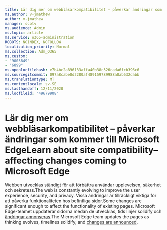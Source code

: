 ```yaml
---
title: Lär dig mer om webbläsarkompatibilitet – påverkar ändringar som kommer till Microsoft Edge
ms.author: v-jmathew
author: v-jmathew
manager: scotv
ms.audience: Admin
ms.topic: article
ms.service: o365-administration
ROBOTS: NOINDEX, NOFOLLOW
localization_priority: Normal
ms.collection: Adm_O365
ms.custom:
- "9003849"
- "6899"
ms.openlocfilehash: e7b4bc2a896133affa40b38c326cada6fcb396c6
ms.sourcegitcommit: 097a8cabe0d2280af489159789988a0ab532dabb
ms.translationtype: MT
ms.contentlocale: sv-SE
ms.lasthandoff: 12/11/2020
ms.locfileid: "49679908"
---
```

# <a name="learn-about-site-compatibilityaffecting-changes-coming-to-microsoft-edge"></a><span data-ttu-id="f0da9-102">Lär dig mer om webbläsarkompatibilitet – påverkar ändringar som kommer till Microsoft Edge</span><span class="sxs-lookup"><span data-stu-id="f0da9-102">Learn about site compatibility–affecting changes coming to Microsoft Edge</span></span>

<span data-ttu-id="f0da9-103">Webben utvecklas ständigt för att förbättra användar upplevelsen, säkerhet och sekretess.</span><span class="sxs-lookup"><span data-stu-id="f0da9-103">The web is constantly evolving to improve the user experience, security, and privacy.</span></span> <span data-ttu-id="f0da9-104">Vissa ändringar är tillräckligt viktiga för att påverka funktionaliteten hos befintliga sidor.</span><span class="sxs-lookup"><span data-stu-id="f0da9-104">Some changes are significant enough to affect the functionality of existing pages.</span></span> <span data-ttu-id="f0da9-105">Microsoft Edge-teamet uppdaterar sidorna medan de utvecklas, tids linjer solidify och [ändringar annonseras](https://go.microsoft.com/fwlink/?linkid=2135534).</span><span class="sxs-lookup"><span data-stu-id="f0da9-105">The Microsoft Edge team updates the pages as thinking evolves, timelines solidify, and [changes are announced](https://go.microsoft.com/fwlink/?linkid=2135534).</span></span>
